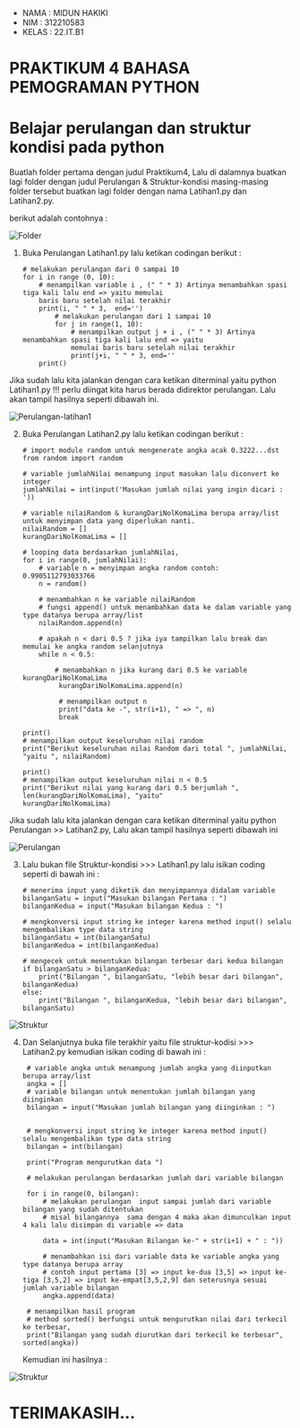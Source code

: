 -   NAMA      : MIDUN HAKIKI
-   NIM       : 312210583
-   KELAS     : 22.IT.B1

# PRAKTIKUM 4 BAHASA PEMOGRAMAN PYTHON

# Belajar perulangan dan struktur kondisi pada python
   Buatlah folder pertama dengan judul Praktikum4, Lalu di dalamnya buatkan lagi folder dengan judul Perulangan & Struktur-kondisi masing-masing folder tersebut buatkan lagi folder dengan nama Latihan1.py dan Latihan2.py.
   
   berikut adalah contohnya :

 ![Folder](Img/Folder.png)

1.  Buka Perulangan Latihan1.py lalu ketikan codingan berikut :

        # melakukan perulangan dari 0 sampai 10
        for i in range (0, 10):
            # menampilkan variable i , (" " * 3) Artinya menambahkan spasi tiga kali lalu end => yaitu memulai 
            baris baru setelah nilai terakhir
            print(i, " " * 3,  end='')
                # melakukan perulangan dari 1 sampai 10
                for j in range(1, 10):
                    # menampilkan output j + i , (" " * 3) Artinya menambahkan spasi tiga kali lalu end => yaitu
                    memulai baris baru setelah nilai terakhir
                    print(j+i, " " * 3, end=''
            print()

Jika sudah lalu kita jalankan dengan cara ketikan diterminal yaitu python Latihan1.py !!! perlu diingat kita harus berada didirektor perulangan. Lalu akan tampil hasilnya seperti dibawah ini.

![Perulangan-latihan1](Img/Perulangan-Latihan1.png)

2.  Buka Perulangan Latihan2.py lalu ketikan codingan berikut :
    
        # import module random untuk mengenerate angka acak 0.3222...dst
        from random import random

        # variable jumlahNilai menampung input masukan lalu diconvert ke integer
        jumlahNilai = int(input('Masukan jumlah nilai yang ingin dicari : '))

        # variable nilaiRandom & kurangDariNolKomaLima berupa array/list untuk menyimpan data yang diperlukan nanti.
        nilaiRandom = []
        kurangDariNolKomaLima = []

        # looping data berdasarkan jumlahNilai,
        for i in range(0, jumlahNilai):
            # variable n = menyimpan angka random contoh: 0.9905112793033766
            n = random()

            # menambahkan n ke variable nilaiRandom
            # fungsi append() untuk menambahkan data ke dalam variable yang type datanya berupa array/list
            nilaiRandom.append(n)

            # apakah n < dari 0.5 ? jika iya tampilkan lalu break dan memulai ke angka random selanjutnya
            while n < 0.5:

                # menambahkan n jika kurang dari 0.5 ke variable kurangDariNolKomaLima
                 kurangDariNolKomaLima.append(n)

                 # menampilkan output n
                 print("data ke -", str(i+1), " => ", n)
                 break

        print()
        # menampilkan output keseluruhan nilai random
        print("Berikut keseluruhan nilai Random dari total ", jumlahNilai, "yaitu ", nilaiRandom)

        print()
        # menampilkan output keseluruhan nilai n < 0.5
        print("Berikut nilai yang kurang dari 0.5 berjumlah ", len(kurangDariNolKomaLima), "yaitu"                
        kurangDariNolKomaLima)   

Jika sudah lalu kita jalankan dengan cara ketikan diterminal yaitu python Perulangan >> Latihan2.py, Lalu akan tampil hasilnya seperti dibawah ini

![Perulangan](Img/Perulangan-Latihan2.png)

3.  Lalu bukan file Struktur-kondisi >>> Latihan1.py lalu isikan coding seperti di bawah ini :

        # menerima input yang diketik dan menyimpannya didalam variable
        bilanganSatu = input("Masukan bilangan Pertama : ")
        bilanganKedua = input("Masukan bilangan Kedua : ")

        # mengkonversi input string ke integer karena method input() selalu mengembalikan type data string
        bilanganSatu = int(bilanganSatu)
        bilanganKedua = int(bilanganKedua)

        # mengecek untuk menentukan bilangan terbesar dari kedua bilangan
        if bilanganSatu > bilanganKedua:
            print("Bilangan ", bilanganSatu, "lebih besar dari bilangan", bilanganKedua)
        else:
            print("Bilangan ", bilanganKedua, "lebih besar dari bilangan", bilanganSatu)

![Struktur](Img/Struktur-Latihan1.png)

4. Dan Selanjutnya buka file terakhir yaitu file struktur-kodisi >>> Latihan2.py kemudian isikan coding di bawah ini :
   
        # variable angka untuk menampung jumlah angka yang diinputkan berupa array/list
        angka = []
        # variable bilangan untuk menentukan jumlah bilangan yang diinginkan
        bilangan = input("Masukan jumlah bilangan yang diinginkan : ")


        # mengkonversi input string ke integer karena method input() selalu mengembalikan type data string
        bilangan = int(bilangan)

        print("Program mengurutkan data ")

        # melakukan perulangan berdasarkan jumlah dari variable bilangan

        for i in range(0, bilangan):
            # melakukan perulangan  input sampai jumlah dari variable bilangan yang sudah ditentukan
            # misal bilangannya  sama dengan 4 maka akan dimunculkan input 4 kali lalu disimpan di variable => data

            data = int(input("Masukan Bilangan ke-" + str(i+1) + " : "))

            # menambahkan isi dari variable data ke variable angka yang type datanya berupa array
            # contoh input pertama [3] => input ke-dua [3,5] => input ke-tiga [3,5,2] => input ke-empat[3,5,2,9] dan seterusnya sesuai jumlah variable bilangan
            angka.append(data)

        # menampilkan hasil program
        # method sorted() berfungsi untuk mengurutkan nilai dari terkecil ke terbesar,
        print("Bilangan yang sudah diurutkan dari terkecil ke terbesar", sorted(angka))

    Kemudian ini hasilnya :

![Struktur](Img/Struktur-Latihan2.png)



# TERIMAKASIH...







